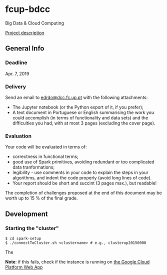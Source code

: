 # fcup-bdcc
Big Data &amp; Cloud Computing 

[Project description](https://www.dcc.fc.up.pt/~edrdo/aulas/bdcc/projects/01/)

## General Info 
### Deadline
Apr. 7, 2019

### Delivery
Send an email to edrdo@dcc.fc.up.pt with the following attachments:
- The Jupyter notebook (or the Python export of it, if you prefer);
- A text document in Portuguese or English summarising the work you could accomplish (in terms of functionality and data sets) and the difficulties you had, with at most 3 pages (excluding the cover page).

### Evaluation
Your code will be evaluated in terms of:

 - correctness in functional terms;
 - good use of Spark primitives, avoiding redundant or too complicated data tranformations;
 - legibility - use comments in your code to explain the steps in your algorithms, and indent the code properly (avoid long lines of code).
 - Your report should be short and succint (3 pages max.), but readable!

The completion of challenges proposed at the end of this document may be worth up to 15 % of the final grade.

## Development 

### Starting the "cluster"

```shell
$ cd spark-setup
$ ./connectToCluster.sh <clustername> # e.g., clusterup20150000
```

The 

**Note**: if this fails, check if the instance is running on [the Google Cloud Platform Web App](https://console.cloud.google.com/compute/instances)
